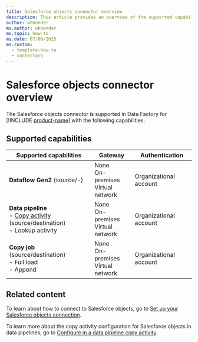 ```yaml
---
title: Salesforce objects connector overview
description: This article provides an overview of the supported capabilities of the Salesforce objects connector.
author: whhender
ms.author: whhender
ms.topic: how-to
ms.date: 07/09/2025
ms.custom:
  - template-how-to
  - connectors
---
```


# Salesforce objects connector overview

The Salesforce objects connector is supported in Data Factory for [!INCLUDE [product-name](../includes/product-name.md)] with the following capabilities.

## Supported capabilities

| Supported capabilities                                                                 | Gateway                        | Authentication   |
|----------------------------------------------------------------------------------------|--------------------------------|------------------|
| **Dataflow Gen2** (source/-)                                                 | None<br> On-premises<br> Virtual network | Organizational account |
| **Data pipeline** <br>- [Copy activity](connector-salesforce-copy-activity.md) (source/destination)<br>- Lookup activity        | None<br> On-premises<br> Virtual network | Organizational account |
| **Copy job** (source/destination) <br>- Full load<br>- Append | None<br> On-premises<br> Virtual network | Organizational account |

## Related content

To learn about how to connect to Salesforce objects, go to [Set up your Salesforce objects connection](connector-salesforce-objects.md).

To learn more about the copy activity configuration for Salesforce objects in data pipelines, go to [Configure in a data pipeline copy activity](connector-salesforce-copy-activity.md).
